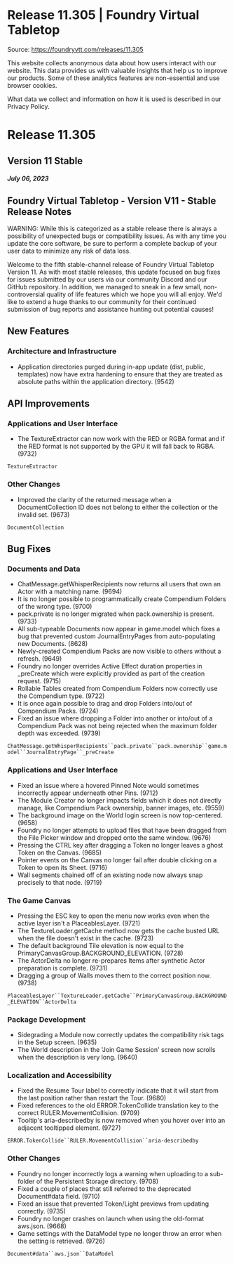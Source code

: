 # Release 11.305 | Foundry Virtual Tabletop

Source: https://foundryvtt.com/releases/11.305

This website collects anonymous data about how users interact with our website. This data provides us with 
        valuable insights that help us to improve our products. Some of these analytics features are non-essential 
        and use browser cookies.

What data we collect and information on how it is used is described in our 
        Privacy Policy.


# Release 11.305


## Version 11 Stable


##### July 06, 2023


## Foundry Virtual Tabletop - Version V11 - Stable Release Notes

WARNING: While this is categorized as a stable release there is always a possibility of unexpected bugs or compatibility issues. As with any time you update the core software, be sure to perform a complete backup of your user data to minimize any risk of data loss.

Welcome to the fifth stable-channel release of Foundry Virtual Tabletop Version 11. As with most stable releases, this update focused on bug fixes for issues submitted by our users via our community Discord and our GitHub repository. In addition, we managed to sneak in a few small, non-controversial quality of life features which we hope you will all enjoy. We'd like to extend a huge thanks to our community for their continued submission of bug reports and assistance hunting out potential causes!


## New Features


### Architecture and Infrastructure

- Application directories purged during in-app update (dist, public, templates) now have extra hardening to ensure that they are treated as absolute paths within the application directory. (9542)


## API Improvements


### Applications and User Interface

- The TextureExtractor can now work with the RED or RGBA format and if the RED format is not supported by the GPU it will fall back to RGBA. (9732)

`TextureExtractor`
### Other Changes

- Improved the clarity of the returned message when a DocumentCollection ID does not belong to either the collection or the invalid set. (9673)

`DocumentCollection`
## Bug Fixes


### Documents and Data

- ChatMessage.getWhisperRecipients now returns all users that own an Actor with a matching name. (9694)
- It is no longer possible to programmatically create Compendium Folders of the wrong type. (9700)
- pack.private is no longer migrated when pack.ownership is present. (9733)
- All sub-typeable Documents now appear in game.model which fixes a bug that prevented custom JournalEntryPages from auto-populating new Documents. (8628)
- Newly-created Compendium Packs are now visible to others without a refresh. (9649)
- Foundry no longer overrides Active Effect duration properties in _preCreate which were explicitly provided as part of the creation request. (9715)
- Rollable Tables created from Compendium Folders now correctly use the Compendium type. (9722)
- It is once again possible to drag and drop Folders into/out of Compendium Packs. (9724)
- Fixed an issue where dropping a Folder into another or into/out of a Compendium Pack was not being rejected when the maximum folder depth was exceeded. (9739)

`ChatMessage.getWhisperRecipients``pack.private``pack.ownership``game.model``JournalEntryPage``_preCreate`
### Applications and User Interface

- Fixed an issue where a hovered Pinned Note would sometimes incorrectly appear underneath other Pins. (9712)
- The Module Creator no longer impacts fields which it does not directly manage, like Compendium Pack ownership, banner images, etc. (9559)
- The background image on the World login screen is now top-centered. (9658)
- Foundry no longer attempts to upload files that have been dragged from the File Picker window and dropped onto the same window. (9676)
- Pressing the CTRL key after dragging a Token no longer leaves a ghost Token on the Canvas. (9685)
- Pointer events on the Canvas no longer fail after double clicking on a Token to open its Sheet. (9716)
- Wall segments chained off of an existing node now always snap precisely to that node. (9719)


### The Game Canvas

- Pressing the ESC key to open the menu now works even when the active layer isn't a PlaceablesLayer. (9721)
- The TextureLoader.getCache method now gets the cache busted URL when the file doesn't exist in the cache. (9723)
- The default background Tile elevation is now equal to the PrimaryCanvasGroup.BACKGROUND_ELEVATION. (9728)
- The ActorDelta no longer re-prepares Items after synthetic Actor preparation is complete. (9731)
- Dragging a group of Walls moves them to the correct position now. (9738)

`PlaceablesLayer``TextureLoader.getCache``PrimaryCanvasGroup.BACKGROUND_ELEVATION``ActorDelta`
### Package Development

- Sidegrading a Module now correctly updates the compatibility risk tags in the Setup screen. (9635)
- The World description in the 'Join Game Session' screen now scrolls when the description is very long. (9640)


### Localization and Accessibility

- Fixed the Resume Tour label to correctly indicate that it will start from the last position rather than restart the Tour. (9680)
- Fixed references to the old ERROR.TokenCollide translation key to the correct RULER.MovementCollision. (9709)
- Tooltip's aria-describedby is now removed when you hover over into an adjacent tooltipped element. (9727)

`ERROR.TokenCollide``RULER.MovementCollision``aria-describedby`
### Other Changes

- Foundry no longer incorrectly logs a warning when uploading to a sub-folder of the Persistent Storage directory. (9708)
- Fixed a couple of places that still referred to the deprecated Document#data field. (9710)
- Fixed an issue that prevented Token/Light previews from updating correctly. (9735)
- Foundry no longer crashes on launch when using the old-format aws.json. (9668)
- Game settings with the DataModel type no longer throw an error when the setting is retrieved. (9726)

`Document#data``aws.json``DataModel`
